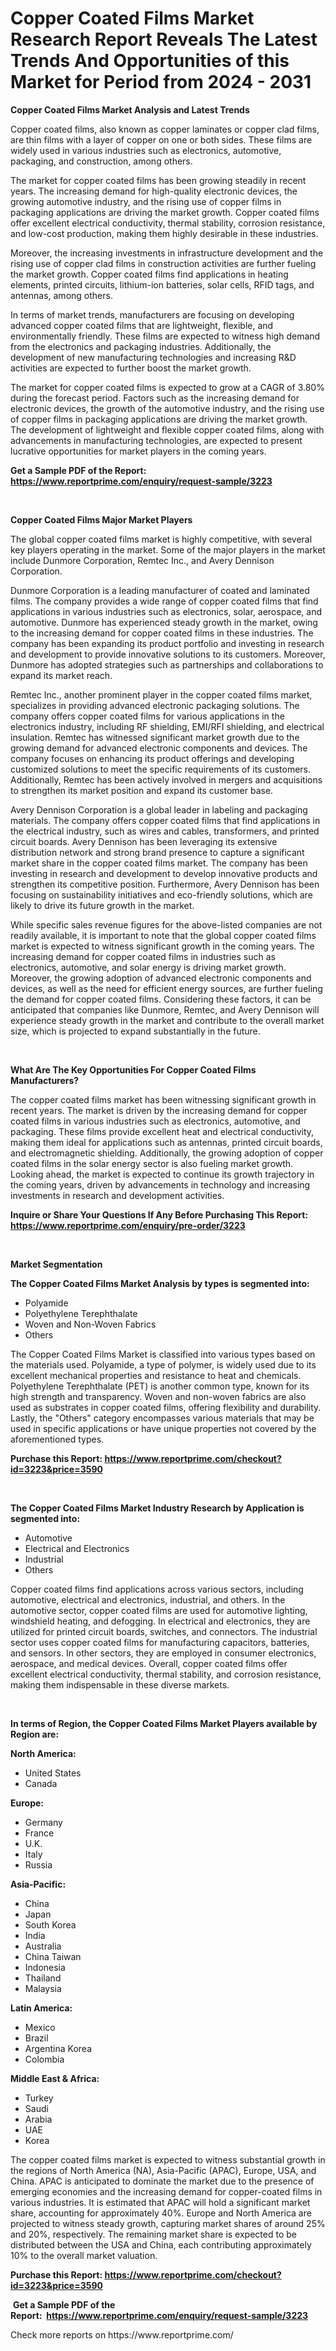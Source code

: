 <p><h1>Copper Coated Films Market Research Report Reveals The Latest Trends And Opportunities of this Market for Period from 2024 - 2031</h1></p><p><strong>Copper Coated Films Market Analysis and Latest Trends</strong></p>
<p><p>Copper coated films, also known as copper laminates or copper clad films, are thin films with a layer of copper on one or both sides. These films are widely used in various industries such as electronics, automotive, packaging, and construction, among others.</p><p>The market for copper coated films has been growing steadily in recent years. The increasing demand for high-quality electronic devices, the growing automotive industry, and the rising use of copper films in packaging applications are driving the market growth. Copper coated films offer excellent electrical conductivity, thermal stability, corrosion resistance, and low-cost production, making them highly desirable in these industries.</p><p>Moreover, the increasing investments in infrastructure development and the rising use of copper clad films in construction activities are further fueling the market growth. Copper coated films find applications in heating elements, printed circuits, lithium-ion batteries, solar cells, RFID tags, and antennas, among others.</p><p>In terms of market trends, manufacturers are focusing on developing advanced copper coated films that are lightweight, flexible, and environmentally friendly. These films are expected to witness high demand from the electronics and packaging industries. Additionally, the development of new manufacturing technologies and increasing R&D activities are expected to further boost the market growth.</p><p>The market for copper coated films is expected to grow at a CAGR of 3.80% during the forecast period. Factors such as the increasing demand for electronic devices, the growth of the automotive industry, and the rising use of copper films in packaging applications are driving the market growth. The development of lightweight and flexible copper coated films, along with advancements in manufacturing technologies, are expected to present lucrative opportunities for market players in the coming years.</p></p>
<p><strong>Get a Sample PDF of the Report:&nbsp; <a href="https://www.reportprime.com/enquiry/request-sample/3223">https://www.reportprime.com/enquiry/request-sample/3223</a></strong></p>
<p>&nbsp;</p>
<p><strong>Copper Coated Films Major Market Players</strong></p>
<p><p>The global copper coated films market is highly competitive, with several key players operating in the market. Some of the major players in the market include Dunmore Corporation, Remtec Inc., and Avery Dennison Corporation.</p><p>Dunmore Corporation is a leading manufacturer of coated and laminated films. The company provides a wide range of copper coated films that find applications in various industries such as electronics, solar, aerospace, and automotive. Dunmore has experienced steady growth in the market, owing to the increasing demand for copper coated films in these industries. The company has been expanding its product portfolio and investing in research and development to provide innovative solutions to its customers. Moreover, Dunmore has adopted strategies such as partnerships and collaborations to expand its market reach.</p><p>Remtec Inc., another prominent player in the copper coated films market, specializes in providing advanced electronic packaging solutions. The company offers copper coated films for various applications in the electronics industry, including RF shielding, EMI/RFI shielding, and electrical insulation. Remtec has witnessed significant market growth due to the growing demand for advanced electronic components and devices. The company focuses on enhancing its product offerings and developing customized solutions to meet the specific requirements of its customers. Additionally, Remtec has been actively involved in mergers and acquisitions to strengthen its market position and expand its customer base.</p><p>Avery Dennison Corporation is a global leader in labeling and packaging materials. The company offers copper coated films that find applications in the electrical industry, such as wires and cables, transformers, and printed circuit boards. Avery Dennison has been leveraging its extensive distribution network and strong brand presence to capture a significant market share in the copper coated films market. The company has been investing in research and development to develop innovative products and strengthen its competitive position. Furthermore, Avery Dennison has been focusing on sustainability initiatives and eco-friendly solutions, which are likely to drive its future growth in the market.</p><p>While specific sales revenue figures for the above-listed companies are not readily available, it is important to note that the global copper coated films market is expected to witness significant growth in the coming years. The increasing demand for copper coated films in industries such as electronics, automotive, and solar energy is driving market growth. Moreover, the growing adoption of advanced electronic components and devices, as well as the need for efficient energy sources, are further fueling the demand for copper coated films. Considering these factors, it can be anticipated that companies like Dunmore, Remtec, and Avery Dennison will experience steady growth in the market and contribute to the overall market size, which is projected to expand substantially in the future.</p></p>
<p>&nbsp;</p>
<p><strong>What Are The Key Opportunities For Copper Coated Films Manufacturers?</strong></p>
<p><p>The copper coated films market has been witnessing significant growth in recent years. The market is driven by the increasing demand for copper coated films in various industries such as electronics, automotive, and packaging. These films provide excellent heat and electrical conductivity, making them ideal for applications such as antennas, printed circuit boards, and electromagnetic shielding. Additionally, the growing adoption of copper coated films in the solar energy sector is also fueling market growth. Looking ahead, the market is expected to continue its growth trajectory in the coming years, driven by advancements in technology and increasing investments in research and development activities.</p></p>
<p><strong>Inquire or Share Your Questions If Any Before Purchasing This Report: <a href="https://www.reportprime.com/enquiry/pre-order/3223">https://www.reportprime.com/enquiry/pre-order/3223</a></strong></p>
<p>&nbsp;</p>
<p><strong>Market Segmentation</strong></p>
<p><strong>The Copper Coated Films Market Analysis by types is segmented into:</strong></p>
<p><ul><li>Polyamide</li><li>Polyethylene Terephthalate</li><li>Woven and Non-Woven Fabrics</li><li>Others</li></ul></p>
<p><p>The Copper Coated Films Market is classified into various types based on the materials used. Polyamide, a type of polymer, is widely used due to its excellent mechanical properties and resistance to heat and chemicals. Polyethylene Terephthalate (PET) is another common type, known for its high strength and transparency. Woven and non-woven fabrics are also used as substrates in copper coated films, offering flexibility and durability. Lastly, the "Others" category encompasses various materials that may be used in specific applications or have unique properties not covered by the aforementioned types.</p></p>
<p><strong>Purchase this Report:&nbsp;<a href="https://www.reportprime.com/checkout?id=3223&price=3590">https://www.reportprime.com/checkout?id=3223&price=3590</a></strong></p>
<p>&nbsp;</p>
<p><strong>The Copper Coated Films Market Industry Research by Application is segmented into:</strong></p>
<p><ul><li>Automotive</li><li>Electrical and Electronics</li><li>Industrial</li><li>Others</li></ul></p>
<p><p>Copper coated films find applications across various sectors, including automotive, electrical and electronics, industrial, and others. In the automotive sector, copper coated films are used for automotive lighting, windshield heating, and defogging. In electrical and electronics, they are utilized for printed circuit boards, switches, and connectors. The industrial sector uses copper coated films for manufacturing capacitors, batteries, and sensors. In other sectors, they are employed in consumer electronics, aerospace, and medical devices. Overall, copper coated films offer excellent electrical conductivity, thermal stability, and corrosion resistance, making them indispensable in these diverse markets.</p></p>
<p>&nbsp;</p>
<p><strong>In terms of Region, the Copper Coated Films Market Players available by Region are:</strong></p>
<p>
    <p> <strong> North America: </strong>
        <ul>
            <li>United States</li>
            <li>Canada</li>
        </ul>
        </p> 
    <p> <strong> Europe: </strong>
        <ul>
            <li>Germany</li>
            <li>France</li>
            <li>U.K.</li>
            <li>Italy</li>
            <li>Russia</li>
        </ul>
        </p> 
    <p> <strong> Asia-Pacific: </strong>
        <ul>
            <li>China</li>
            <li>Japan</li>
            <li>South Korea</li>
            <li>India</li>
            <li>Australia</li>
            <li>China Taiwan</li>
            <li>Indonesia</li>
            <li>Thailand</li>
            <li>Malaysia</li>
        </ul>
        </p> 
    <p> <strong> Latin America: </strong>
        <ul>
            <li>Mexico</li>
            <li>Brazil</li>
            <li>Argentina Korea</li>
            <li>Colombia</li>
        </ul>
        </p> 
    <p> <strong> Middle East & Africa: </strong>
        <ul>
            <li>Turkey</li>
            <li>Saudi</li>
            <li>Arabia</li>
            <li>UAE</li>
            <li>Korea</li>
        </ul>
    </p>
    </p>
<p><p>The copper coated films market is expected to witness substantial growth in the regions of North America (NA), Asia-Pacific (APAC), Europe, USA, and China. APAC is anticipated to dominate the market due to the presence of emerging economies and the increasing demand for copper-coated films in various industries. It is estimated that APAC will hold a significant market share, accounting for approximately 40%. Europe and North America are projected to witness steady growth, capturing market shares of around 25% and 20%, respectively. The remaining market share is expected to be distributed between the USA and China, each contributing approximately 10% to the overall market valuation.</p></p>
<p><strong>Purchase this Report: <a href="https://www.reportprime.com/checkout?id=3223&price=3590">https://www.reportprime.com/checkout?id=3223&price=3590</a></strong></p>
<p>&nbsp;<strong>Get a Sample PDF of the Report:&nbsp;&nbsp;<a href="https://www.reportprime.com/enquiry/request-sample/3223">https://www.reportprime.com/enquiry/request-sample/3223</a></strong></p>
<p><strong></strong></p>
<p>Check more reports on https://www.reportprime.com/</p>